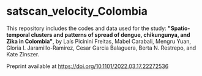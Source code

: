 # satscan_velocity_Colombia

This repository includes the codes and data used for the study: **"Spatio-temporal clusters and patterns of spread of dengue, chikungunya, and Zika in Colombia"**, by Laís Picinini Freitas, Mabel Carabali, Mengru Yuan, Gloria I. Jaramillo-Ramirez, Cesar Garcia Balaguera, Berta N. Restrepo,  and Kate Zinszer. 

Preprint available at https://doi.org/10.1101/2022.03.17.22272536
